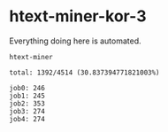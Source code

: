 # htext-miner-kor-3

Everything doing here is automated.

```
htext-miner

total: 1392/4514 (30.837394771821003%)

job0: 246
job1: 245
job2: 353
job3: 274
job4: 274
```